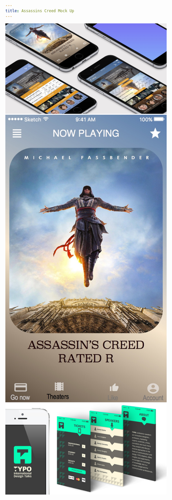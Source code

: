 ```yaml
---
title: Assassins Creed Mock Up
---
```


![Assassins Creed](assets/img/work/proj-1/img1.jpg)
![Assassins Creed](assets/img/work/proj-1/img2.jpg)
![Assassins Creed](assets/img/work/proj-1/img3.jpg)
